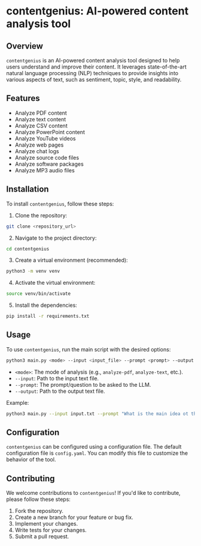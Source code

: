 # contentgenius: AI-powered content analysis tool

## Overview

`contentgenius` is an AI-powered content analysis tool designed to help users understand and improve their content. It leverages state-of-the-art natural language processing (NLP) techniques to provide insights into various aspects of text, such as sentiment, topic, style, and readability.

## Features

*   Analyze PDF content
*   Analyze text content
*   Analyze CSV content
*   Analyze PowerPoint content
*   Analyze YouTube videos
*   Analyze web pages
*   Analyze chat logs
*   Analyze source code files
*   Analyze software packages
*   Analyze MP3 audio files

## Installation

To install `contentgenius`, follow these steps:

1.  Clone the repository:

```bash
git clone <repository_url>
```

2.  Navigate to the project directory:

```bash
cd contentgenius
```

3.  Create a virtual environment (recommended):

```bash
python3 -m venv venv
```

4.  Activate the virtual environment:

```bash
source venv/bin/activate
```

5.  Install the dependencies:

```bash
pip install -r requirements.txt
```

## Usage

To use `contentgenius`, run the main script with the desired options:

```bash
python3 main.py <mode> --input <input_file> --prompt <prompt> --output <output_file>
```

*   `<mode>`: The mode of analysis (e.g., `analyze-pdf`, `analyze-text`, etc.).
*   `--input`: Path to the input text file.
*   `--prompt`: The prompt/question to be asked to the LLM.
*   `--output`: Path to the output text file.

Example:

```bash
python3 main.py --input input.txt --prompt "What is the main idea ot the text?" --output output.txt
```

## Configuration

`contentgenius` can be configured using a configuration file. The default configuration file is `config.yaml`. You can modify this file to customize the behavior of the tool.

## Contributing

We welcome contributions to `contentgenius`! If you'd like to contribute, please follow these steps:

1.  Fork the repository.
2.  Create a new branch for your feature or bug fix.
3.  Implement your changes.
4.  Write tests for your changes.
5.  Submit a pull request.
